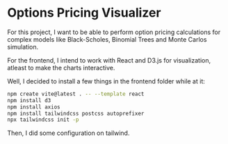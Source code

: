 # Options Pricing Visualizer

For this project, I want to be able to perform option pricing calculations for complex models like Black-Scholes, Binomial Trees and Monte Carlos simulation.

For the frontend, I intend to work with React and D3.js for visualization, atleast to make the charts interactive.

Well, I decided to install a few things in the frontend folder while at it:

```bash
npm create vite@latest . -- --template react
npm install d3
npm install axios
npm install tailwindcss postcss autoprefixer
npx tailwindcss init -p
```

Then, I did some configuration on tailwind.
